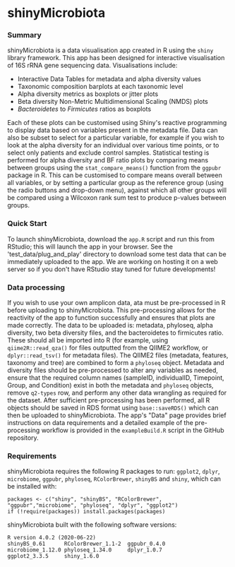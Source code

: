 # shinyMicrobiota

### Summary

shinyMicrobiota is a data visualisation app created in R using the `shiny` library framework. This app has been designed for interactive visualisation of 16S rRNA gene sequencing data. Visualisations include:
- Interactive Data Tables for metadata and alpha diversity values
- Taxonomic composition barplots at each taxonomic level
- Alpha diversity metrics as boxplots or jitter plots
- Beta diversity Non-Metric Multidimensional Scaling (NMDS) plots
- *Bacteroidetes* to *Firmicutes* ratios as boxplots

Each of these plots can be customised using Shiny's reactive programming to display data based on variables present in the metadata file. Data can also be subset to select for a particular variable, for example if you wish to look at the alpha diversity for an individual over various time points, or to select only patients and exclude control samples. Statistical testing is performed for alpha diversity and BF ratio plots by comparing means between groups using the `stat_compare_means()` function from the `ggpubr` package in R. This can be customised to compare means overall between all variables, or by setting a particular group as the reference group (using the radio buttons and drop-down menu), against which all other groups will be compared using a Wilcoxon rank sum test to produce p-values between groups. 

### Quick Start

To launch shinyMicrobiota, download the `app.R` script and run this from RStudio; this will launch the app in your browser. See the 'test_data/plug_and_play' directory to download some test data that can be immediately uploaded to the app. We are working on hosting it on a web server so if you don't have RStudio stay tuned for future developments!


### Data processing
If you wish to use your own amplicon data, ata must be pre-processed in R before uploading to shinyMicrobiota. This pre-processing allows for the reactivity of the app to function successfully and ensures that plots are made correctly. The data to be uploaded is: metadata, phyloseq, alpha diversity, two beta diversity files, and the bacteroidetes to firmicutes ratio. These should all be imported into R (for example, using `qiime2R::read_qza()` for files outputted from the QIIME2 workflow, or `dplyr::read_tsv()` for metadata files). The QIIME2 files (metadata, features, taxonomy and tree) are combined to form a `phyloseq` object. Metadata and diversity files should be pre-processed to alter any variables as needed, ensure that the required column names (sampleID, individualID, Timepoint, Group, and Condition) exist in both the metadata and `phyloseq` objects, remove `q2-types` row, and perform any other data wrangling as required for the dataset. After sufficient pre-processing has been performed, all R objects should be saved in RDS format using `base::saveRDS()` which can then be uploaded to shinyMicrobiota. The app's "Data" page provides brief instructions on data requirements and a detailed example of the pre-processing workflow is provided in the `exampleBuild.R` script in the GitHub repository.

### Requirements

shinyMicrobiota requires the following R packages to run: `ggplot2`, `dplyr`, `microbiome`, `ggpubr`, `phyloseq`, `RColorBrewer`, `shinyBS` and `shiny`, which can be installed with:

```
packages <- c("shiny", "shinyBS", "RColorBrewer", "ggpubr","microbiome", "phyloseq", "dplyr", "ggplot2")
if (!require(packages)) install.packages(packages)
```

shinyMicrobiota built with the following software versions:

```
R version 4.0.2 (2020-06-22)
shinyBS_0.61      RColorBrewer_1.1-2  ggpubr_0.4.0
microbiome_1.12.0 phyloseq_1.34.0     dplyr_1.0.7
ggplot2_3.3.5     shiny_1.6.0
```
